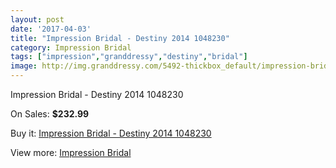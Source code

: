 ```yaml
---
layout: post
date: '2017-04-03'
title: "Impression Bridal - Destiny 2014 1048230"
category: Impression Bridal
tags: ["impression","granddressy","destiny","bridal"]
image: http://img.granddressy.com/5492-thickbox_default/impression-bridal-destiny-2014-1048230.jpg
---
```

Impression Bridal - Destiny 2014 1048230

On Sales: **$232.99**
<a href="https://www.granddressy.com/en/impression-bridal/4828-impression-bridal-destiny-2014-1048230.html"><amp-img layout="responsive" width="600" height="600" src="//img.granddressy.com/5492-thickbox_default/impression-bridal-destiny-2014-1048230.jpg" alt="Impression Bridal - Destiny 2014 1048230 0" /></a>

Buy it: [Impression Bridal - Destiny 2014 1048230](https://www.granddressy.com/en/impression-bridal/4828-impression-bridal-destiny-2014-1048230.html "Impression Bridal - Destiny 2014 1048230")

View more: [Impression Bridal](https://www.granddressy.com/en/219-impression-bridal "Impression Bridal")